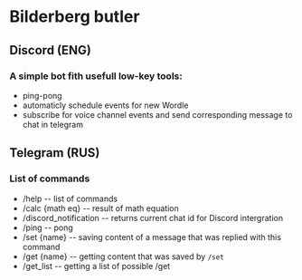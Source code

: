 # Bilderberg butler
## Discord (ENG)
### A simple bot fith usefull low-key tools:
 - ping-pong
 - automaticly schedule events for new Wordle
 - subscribe for voice channel events and send corresponding message to chat in telegram
## Telegram (RUS)
### List of commands
 - /help -- list of commands
 - /calc {math eq} -- result of math equation
 - /discord_notification -- returns current chat id for Discord intergration
 - /ping -- pong
 - /set {name} -- saving content of a message that was replied with this command
 - /get {name} -- getting content that was saved by `/set`
 - /get_list -- getting a list of possible /get
